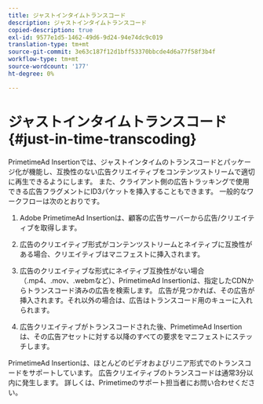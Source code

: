 ```yaml
---
title: ジャストインタイムトランスコード
description: ジャストインタイムトランスコード
copied-description: true
exl-id: 9577e1d5-1462-49d6-9d24-94e74dc9c019
translation-type: tm+mt
source-git-commit: 3e63c187f12d1bff53370bbcde4d6a77f58f3b4f
workflow-type: tm+mt
source-wordcount: '177'
ht-degree: 0%

---
```


# ジャストインタイムトランスコード{#just-in-time-transcoding}

PrimetimeAd Insertionでは、ジャストインタイムのトランスコードとパッケージ化が機能し、互換性のない広告クリエイティブをコンテンツストリームで適切に再生できるようにします。 また、クライアント側の広告トラッキングで使用できる広告フラグメントにID3パケットを挿入することもできます。
一般的なワークフローは次のとおりです。

1. Adobe PrimetimeAd Insertionは、顧客の広告サーバーから広告/クリエイティブを取得します。

1. 広告のクリエイティブ形式がコンテンツストリームとネイティブに互換性がある場合、クリエイティブはマニフェストに挿入されます。

1. 広告のクリエイティブな形式にネイティブ互換性がない場合（.mp4、.mov、.webmなど）、PrimetimeAd Insertionは、指定したCDNからトランスコード済みの広告を検索します。 広告が見つかれば、その広告が挿入されます。それ以外の場合は、広告はトランスコード用のキューに入れられます。

1. 広告クリエイティブがトランスコードされた後、PrimetimeAd Insertionは、その広告アセットに対する以降のすべての要求をマニフェストにステッチします。

PrimetimeAd Insertionは、ほとんどのビデオおよびリニア形式でのトランスコードをサポートしています。 広告クリエイティブのトランスコードは通常3分以内に発生します。 詳しくは、Primetimeのサポート担当者にお問い合わせください。
